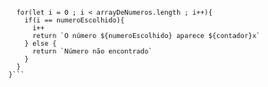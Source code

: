 ```function contaOcorrencias(arrayDeNumeros, numeroEscolhido){
  
  for(let i = 0 ; i < arrayDeNumeros.length ; i++){
    if(i == numeroEscolhido){
      i++
      return `O número ${numeroEscolhido} aparece ${contador}x`
    } else {
      return `Número não encontrado`
    }
  }
}```